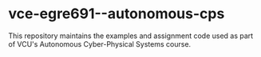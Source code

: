 # vce-egre691--autonomous-cps
This repository maintains the examples and assignment code used as part of VCU's Autonomous Cyber-Physical Systems course. 
